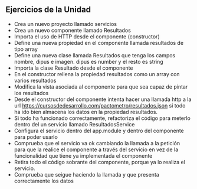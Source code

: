 ## Ejercicios de la Unidad

- Crea un nuevo proyecto llamado servicios
- Crea un nuevo componente llamado Resultados
- Importa el uso de HTTP desde el componente (constructor)
- Define una nueva propiedad en el componente llamada resultados de tipo array
- Define una nueva clase llamada Resultados que tenga los campos nombre, dipus e imagen. dipus es number y el resto es string
- Importa la clase Resultado desde el componente
- En el constructor rellena la propiedad resultados como un array con varios resultados
- Modifica la vista asociada al componente para que sea capaz de pintar los resultados
- Desde el constructor del componente intenta hacer una llamada http a la url https://cursosdedesarrollo.com/pactometro/resultados.json si todo ha ido bien almacena los datos en la propiedad resultados.
- Si todo ha funcionado correctamente, refactoriza el código para meterlo dentro del un servicio llamado ResultadosService
- Configura el servicio dentro del app.module y dentro del componente para poder usarlo
- Comprueba que el servicio va ok cambiando la llamada a la petición para que la realice el componente a través del servicio en vez de la funcionalidad que tiene ya implementada el componente
- Retira todo el código sobrante del componente, porque ya lo realiza el servicio.
- Comprueba que seigue haciendo la llamada y que presenta correctamente los datos